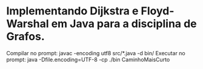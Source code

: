 # Implementando Dijkstra e Floyd-Warshal em Java para a disciplina de Grafos.

Compilar no prompt: javac -encoding utf8 src/*.java -d bin/
Executar no prompt: java -Dfile.encoding=UTF-8 -cp ./bin CaminhoMaisCurto